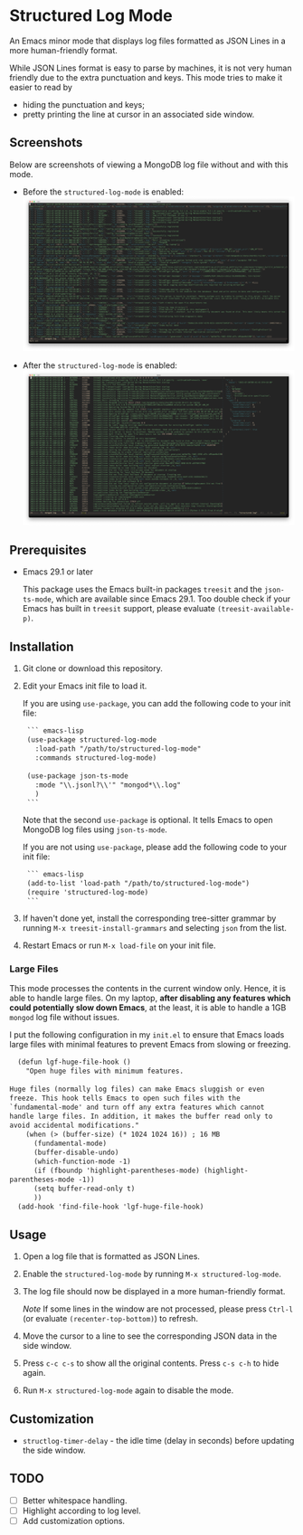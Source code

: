 # Structured Log Mode #

An Emacs minor mode that displays log files formatted as JSON Lines in a more
human-friendly format.

While JSON Lines format is easy to parse by machines, it is not very human
friendly due to the extra punctuation and keys. This mode tries to make it
easier to read by
- hiding the punctuation and keys;
- pretty printing the line at cursor in an associated side window.

## Screenshots ##

Below are screenshots of viewing a MongoDB log file without and with this mode.
- Before the `structured-log-mode` is enabled:
  ![Before](./screenshots/screenshot-off.png)

- After the `structured-log-mode` is enabled:
  ![After](./screenshots/screenshot-on.png)

## Prerequisites ##

- Emacs 29.1 or later

  This package uses the Emacs built-in packages `treesit` and the
  `json-ts-mode`, which are available since Emacs 29.1. Too double check if your
  Emacs has built in `treesit` support, please evaluate `(treesit-available-p)`.

## Installation ##

1. Git clone or download this repository.

2. Edit your Emacs init file to load it.

    If you are using `use-package`, you can add the following code to your init
    file:

        ``` emacs-lisp
        (use-package structured-log-mode
          :load-path "/path/to/structured-log-mode"
          :commands structured-log-mode)

        (use-package json-ts-mode
          :mode "\\.jsonl?\\'" "mongod*\\.log"
          )
        ```

    Note that the second `use-package` is optional. It tells Emacs to open
    MongoDB log files using `json-ts-mode`.

    If you are not using `use-package`, please add the following code to your
    init file:

        ``` emacs-lisp
        (add-to-list 'load-path "/path/to/structured-log-mode")
        (require 'structured-log-mode)
        ```

3. If haven't done yet, install the corresponding tree-sitter grammar by running
   `M-x treesit-install-grammars` and selecting `json` from the list.

4. Restart Emacs or run `M-x load-file` on your init file.

### Large Files ###

This mode processes the contents in the current window only. Hence, it is able
to handle large files. On my laptop, **after disabling any features which could
potentially slow down Emacs**, at the least, it is able to handle a 1GB `mongod`
log file without issues.

I put the following configuration in my `init.el` to ensure that Emacs loads
large files with minimal features to prevent Emacs from slowing or freezing.

``` emacs-lisp
  (defun lgf-huge-file-hook ()
    "Open huge files with minimum features.

Huge files (normally log files) can make Emacs sluggish or even
freeze. This hook tells Emacs to open such files with the
`fundamental-mode' and turn off any extra features which cannot
handle large files. In addition, it makes the buffer read only to
avoid accidental modifications."
    (when (> (buffer-size) (* 1024 1024 16)) ; 16 MB
      (fundamental-mode)
      (buffer-disable-undo)
      (which-function-mode -1)
      (if (fboundp 'highlight-parentheses-mode) (highlight-parentheses-mode -1))
      (setq buffer-read-only t)
      ))
  (add-hook 'find-file-hook 'lgf-huge-file-hook)
```

## Usage ##

1. Open a log file that is formatted as JSON Lines.

2. Enable the `structured-log-mode` by running `M-x structured-log-mode`.

3. The log file should now be displayed in a more human-friendly format.

   *Note* If some lines in the window are not processed, please press `Ctrl-l`
   (or evaluate `(recenter-top-bottom)`) to refresh.

4. Move the cursor to a line to see the corresponding JSON data in the side
   window.

5. Press `c-c c-s` to show all the original contents. Press `c-s c-h` to hide
   again.

6. Run `M-x structured-log-mode` again to disable the mode.


## Customization ##

- `structlog-timer-delay` - the idle time (delay in seconds) before updating the
  side window.

## TODO ##

- [ ] Better whitespace handling.
- [ ] Highlight according to log level.
- [ ] Add customization options.
